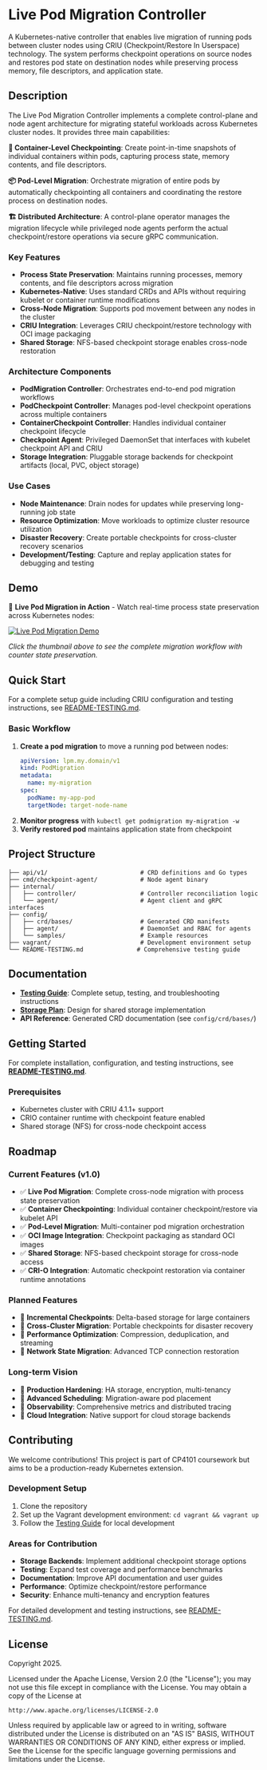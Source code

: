 # Live Pod Migration Controller

A Kubernetes-native controller that enables live migration of running pods between cluster nodes using CRIU (Checkpoint/Restore In Userspace) technology. The system performs checkpoint operations on source nodes and restores pod state on destination nodes while preserving process memory, file descriptors, and application state.

## Description

The Live Pod Migration Controller implements a complete control-plane and node agent architecture for migrating stateful workloads across Kubernetes cluster nodes. It provides three main capabilities:

**🔄 Container-Level Checkpointing**: Create point-in-time snapshots of individual containers within pods, capturing process state, memory contents, and file descriptors.

**📦 Pod-Level Migration**: Orchestrate migration of entire pods by automatically checkpointing all containers and coordinating the restore process on destination nodes.

**🏗️ Distributed Architecture**: A control-plane operator manages the migration lifecycle while privileged node agents perform the actual checkpoint/restore operations via secure gRPC communication.

### Key Features

- **Process State Preservation**: Maintains running processes, memory contents, and file descriptors across migration
- **Kubernetes-Native**: Uses standard CRDs and APIs without requiring kubelet or container runtime modifications  
- **Cross-Node Migration**: Supports pod movement between any nodes in the cluster
- **CRIU Integration**: Leverages CRIU checkpoint/restore technology with OCI image packaging
- **Shared Storage**: NFS-based checkpoint storage enables cross-node restoration

### Architecture Components

- **PodMigration Controller**: Orchestrates end-to-end pod migration workflows
- **PodCheckpoint Controller**: Manages pod-level checkpoint operations across multiple containers  
- **ContainerCheckpoint Controller**: Handles individual container checkpoint lifecycle
- **Checkpoint Agent**: Privileged DaemonSet that interfaces with kubelet checkpoint API and CRIU
- **Storage Integration**: Pluggable storage backends for checkpoint artifacts (local, PVC, object storage)

### Use Cases

- **Node Maintenance**: Drain nodes for updates while preserving long-running job state
- **Resource Optimization**: Move workloads to optimize cluster resource utilization
- **Disaster Recovery**: Create portable checkpoints for cross-cluster recovery scenarios
- **Development/Testing**: Capture and replay application states for debugging and testing

## Demo

🎥 **Live Pod Migration in Action** - Watch real-time process state preservation across Kubernetes nodes:

[![Live Pod Migration Demo](https://img.youtube.com/vi/-9zZG_GNruo/0.jpg)](https://www.youtube.com/watch?v=-9zZG_GNruo)

*Click the thumbnail above to see the complete migration workflow with counter state preservation.*

## Quick Start

For a complete setup guide including CRIU configuration and testing instructions, see [README-TESTING.md](./README-TESTING.md).

### Basic Workflow

1. **Create a pod migration** to move a running pod between nodes:
   ```yaml
   apiVersion: lpm.my.domain/v1
   kind: PodMigration
   metadata:
     name: my-migration
   spec:
     podName: my-app-pod
     targetNode: target-node-name
   ```
2. **Monitor progress** with `kubectl get podmigration my-migration -w`
3. **Verify restored pod** maintains application state from checkpoint

## Project Structure

```
├── api/v1/                          # CRD definitions and Go types
├── cmd/checkpoint-agent/            # Node agent binary
├── internal/
│   ├── controller/                  # Controller reconciliation logic
│   └── agent/                       # Agent client and gRPC interfaces
├── config/
│   ├── crd/bases/                   # Generated CRD manifests
│   ├── agent/                       # DaemonSet and RBAC for agents
│   └── samples/                     # Example resources
├── vagrant/                         # Development environment setup
└── README-TESTING.md               # Comprehensive testing guide
```

## Documentation

- **[Testing Guide](./README-TESTING.md)**: Complete setup, testing, and troubleshooting instructions
- **[Storage Plan](docs/CHECKPOINT-STORAGE-PLAN.md)**: Design for shared storage implementation
- **API Reference**: Generated CRD documentation (see `config/crd/bases/`)

## Getting Started

For complete installation, configuration, and testing instructions, see **[README-TESTING.md](./README-TESTING.md)**.

### Prerequisites
- Kubernetes cluster with CRIU 4.1.1+ support
- CRIO container runtime with checkpoint feature enabled
- Shared storage (NFS) for cross-node checkpoint access

## Roadmap

### Current Features (v1.0)
- ✅ **Live Pod Migration**: Complete cross-node migration with process state preservation
- ✅ **Container Checkpointing**: Individual container checkpoint/restore via kubelet API
- ✅ **Pod-Level Migration**: Multi-container pod migration orchestration
- ✅ **OCI Image Integration**: Checkpoint packaging as standard OCI images  
- ✅ **Shared Storage**: NFS-based checkpoint storage for cross-node access
- ✅ **CRI-O Integration**: Automatic checkpoint restoration via container runtime annotations

### Planned Features  
- 🔄 **Incremental Checkpoints**: Delta-based storage for large containers
- 🔄 **Cross-Cluster Migration**: Portable checkpoints for disaster recovery
- 🔄 **Performance Optimization**: Compression, deduplication, and streaming
- 🔄 **Network State Migration**: Advanced TCP connection restoration

### Long-term Vision
- 🎯 **Production Hardening**: HA storage, encryption, multi-tenancy
- 🎯 **Advanced Scheduling**: Migration-aware pod placement
- 🎯 **Observability**: Comprehensive metrics and distributed tracing
- 🎯 **Cloud Integration**: Native support for cloud storage backends

## Contributing

We welcome contributions! This project is part of CP4101 coursework but aims to be a production-ready Kubernetes extension.

### Development Setup
1. Clone the repository
2. Set up the Vagrant development environment: `cd vagrant && vagrant up`
3. Follow the [Testing Guide](./README-TESTING.md) for local development

### Areas for Contribution
- **Storage Backends**: Implement additional checkpoint storage options
- **Testing**: Expand test coverage and performance benchmarks  
- **Documentation**: Improve API documentation and user guides
- **Performance**: Optimize checkpoint/restore performance
- **Security**: Enhance multi-tenancy and encryption features

For detailed development and testing instructions, see [README-TESTING.md](./README-TESTING.md).

## License

Copyright 2025.

Licensed under the Apache License, Version 2.0 (the "License");
you may not use this file except in compliance with the License.
You may obtain a copy of the License at

    http://www.apache.org/licenses/LICENSE-2.0

Unless required by applicable law or agreed to in writing, software
distributed under the License is distributed on an "AS IS" BASIS,
WITHOUT WARRANTIES OR CONDITIONS OF ANY KIND, either express or implied.
See the License for the specific language governing permissions and
limitations under the License.

